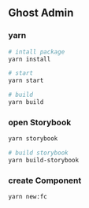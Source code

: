 ## Ghost Admin

### yarn

```bash
# intall package
yarn install

# start
yarn start

# build
yarn build
```

### open Storybook

```bash
yarn storybook

# build storybook
yarn build-storybook
```

### create Component

```bash
yarn new:fc
```
